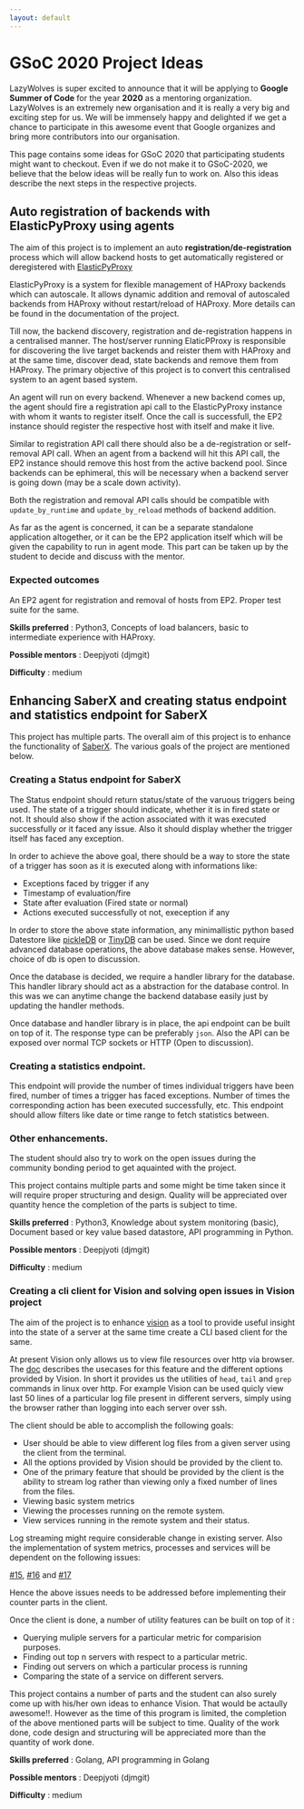 ```yaml
---
layout: default
---
```


# GSoC 2020 Project Ideas

LazyWolves is super excited to announce that it will be applying to **Google Summer of Code**
for the year **2020** as a mentoring organization. LazyWolves is an extremely new organisation and it is really a very big and
exciting step for us. We will be immensely happy and delighted if we get a chance to participate
in this awesome event that Google organizes and bring more contributors into our organisation.

This page contains some ideas for GSoC 2020 that participating students might want to checkout.
Even if we do not make it to GSoC-2020, we believe that the below ideas will be really fun to work
on. Also this ideas describe the next steps in the respective projects.

## Auto registration of backends with ElasticPyProxy using agents

The aim of this project is to implement an auto **registration/de-registration** process which
will allow backend hosts to get automatically registered or deregistered with [ElasticPyProxy](https://github.com/LazyWolves/ElasticPyProxy/)

ElasticPyProxy is a system for flexible management of HAProxy backends which can autoscale. It allows dynamic
addition and removal of autoscaled backends from HAProxy without restart/reload of HAProxy. More details can be
found in the documentation of the project.

Till now, the backend discovery, registration and de-registration happens in a centralised manner. The host/server
running ElaticPProxy is responsible for discovering the live target backends and reister them with HAProxy and at the
same time, discover dead, state backends and remove them from HAProxy. The primary objective of this project
is to convert this centralised system to an agent based system.

An agent will run on every backend. Whenever a new backend comes up, the agent should fire a registration api call
to the ElasticPyProxy instance with whom it wants to register itself. Once the call is successfull, the  EP2 instance should register the respective host with itself and make it live.

Similar to registration API call there should also be a de-registration or self-removal API call. When an agent
from a backend will hit this API call, the EP2 instance should remove this host from the active backend pool.
Since backends can be ephimeral, this will be necessary when a backend server is going down (may be a scale down
activity).

Both the registration and removal API calls should be compatible with ```update_by_runtime``` and ```update_by_reload```
methods of backend addition.

As far as the agent is concerned, it can be a separate standalone application altogether, or it can be the
EP2 application itself which will be given the capability to run in agent mode. This part can be taken up
by the student to decide and discuss with the mentor.

### Expected outcomes

An EP2 agent for registration and removal of hosts from EP2.
Proper test suite for the same.

**Skills preferred** : Python3, Concepts of load balancers, basic to intermediate experience with HAProxy.

**Possible mentors** : Deepjyoti (djmgit)

**Difficulty** : medium

## Enhancing SaberX and creating status endpoint and statistics endpoint for SaberX

This project has multiple parts. The overall aim of this project is to enhance the functionality of
[SaberX](https://github.com/LazyWolves/SaberX). The various goals of the project are mentioned below.

### Creating a Status endpoint for SaberX

The Status endpoint should return status/state of the varuous triggers being used. The state of a
trigger should indicate, whether it is in fired state or not. It should also show if the action
associated with it was executed successfully or it faced any issue. Also it should display whether
the trigger itself has faced any exception.

In order to achieve the above goal, there should be a way to store the state of a trigger has soon
as it is executed along with informations like:

- Exceptions faced by trigger if any
- Timestamp of evaluation/fire
- State after evaluation (Fired state or normal)
- Actions executed successfully ot not, exeception if any

In order to store the above state information, any minimallistic python based Datestore like
[pickleDB](https://pythonhosted.org/pickleDB/) or [TinyDB](https://tinydb.readthedocs.io/en/latest/)
can be used. Since we dont require advanced database operations, the above database makes sense.
However, choice of db is open to discussion.

Once the database is decided, we require a handler library for the database. This handler library
should act as a abstraction for the database control. In this was we can anytime change the backend
database easily just by updating the handler methods.

Once database and handler library is in place, the api endpoint can be built on top of it. The response
type can be preferably ```json```. Also the API can be exposed over normal TCP sockets or HTTP (Open to
discussion).

### Creating a statistics endpoint.

This endpoint will provide the number of times individual triggers have been fired, number of times a
trigger has faced exceptions. Number of times the corresponding action has been executed successfully,
etc. This endpoint should allow filters like date or time range to fetch statistics between.

### Other enhancements.

The student should also try to work on the open issues during the community bonding period to get
aquainted with the project.

This project contains multiple parts and some might be time taken since it will require proper
structuring and design. Quality will be appreciated over quantity hence the completion of the
parts is subject to time.

**Skills preferred** : Python3, Knowledge about system monitoring (basic), Document based or key value based datastore, API programming in Python.

**Possible mentors** : Deepjyoti (djmgit)

**Difficulty** : medium

### Creating a cli client for Vision and solving open issues in Vision project

The aim of the project is to enhance [vision](https://github.com/LazyWolves/vision) as a tool to provide useful insight into the state of a server at the same time create a CLI based client for the same.

At present Vision only allows us to view file resources over http via browser. The [doc](https://github.com/LazyWolves/vision/blob/dev/README.md) describes the usecases for this feature and the different
options provided by Vision. In short it provides us the utilities of ```head```, ```tail``` and ```grep```
commands in linux over http. For example Vision can be used quicly view last 50 lines of a particular
log file present in different servers, simply using the browser rather than logging into each server
over ssh.

The client should be able to accomplish the following goals:

- User should be able to view different log files from a given server using the client from the terminal.
- All the options provided by Vision should be provided by the client to.
- One of the primary feature that should be provided by the client is the ability to stream log
  rather than viewing only a fixed number of lines from the files.
- Viewing basic system metrics
- Viewing the processes running on the remote system.
- View services running in the remote system and their status.

Log streaming might require considerable change in existing server. Also the implementation of
system metrics, processes and services will be dependent on the following issues:

[#15](https://github.com/LazyWolves/vision/issues/15), [#16](https://github.com/LazyWolves/vision/issues/15)
and [#17](https://github.com/LazyWolves/vision/issues/17)

Hence the above issues needs to be addressed before implementing their counter parts in the client.

Once the client is done, a number of utility features can be built on top of it :

- Querying muliple servers for a particular metric for comparision purposes.
- Finding out top n servers with respect to a particular metric.
- Finding out servers on which a particular process is running
- Comparing the state of a service on different servers.

This project contains a number of parts and the student can also surely come up with his/her own
ideas to enhance Vision. That would be actaully awesome!!. However as the time of this program is
limited, the completion of the above mentioned parts will be subject to time. Quality of the work done,
code design and structuring will be appreciated more than the quantity of work done.

**Skills preferred** : Golang, API programming in Golang

**Possible mentors** : Deepjyoti (djmgit)

**Difficulty** : medium
